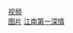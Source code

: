 [视频](https://niubi.cnurl.tk/123.html)<br>
[图片](https://niubi.cnurl.tk/picture.html)
[江南第一深情](https://niubi.cnurl.tk/江南第一深情.html)



